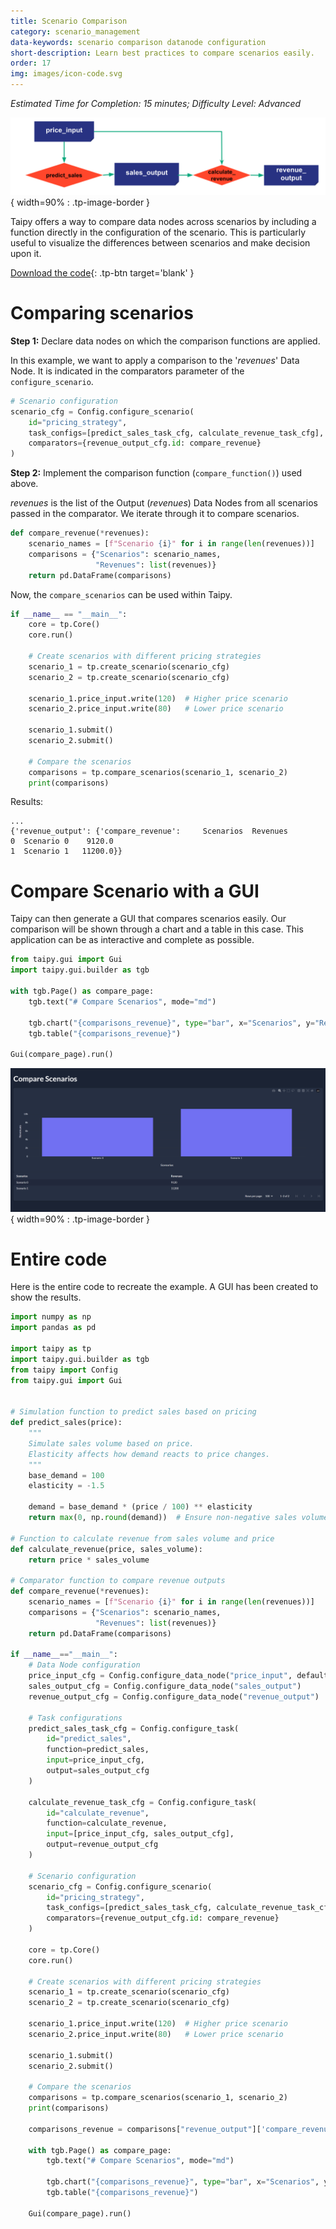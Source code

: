 ```yaml
---
title: Scenario Comparison
category: scenario_management
data-keywords: scenario comparison datanode configuration
short-description: Learn best practices to compare scenarios easily.
order: 17
img: images/icon-code.svg
---
```


*Estimated Time for Completion: 15 minutes; Difficulty Level: Advanced*

![Configuration](images/config.svg){ width=90% : .tp-image-border }

Taipy offers a way to compare data nodes across scenarios by including a function directly in the 
configuration of the scenario. This is particularly useful to visualize the differences between 
scenarios and make decision upon it.

[Download the code](./src/scenario_comparison.py){: .tp-btn target='blank' }

# Comparing scenarios

**Step 1:** Declare data nodes on which the comparison functions are applied.

In this example, we want to apply a comparison to the '_revenues_' Data Node. It is indicated in 
the comparators parameter of the `configure_scenario`.

```python
# Scenario configuration
scenario_cfg = Config.configure_scenario(
    id="pricing_strategy",
    task_configs=[predict_sales_task_cfg, calculate_revenue_task_cfg],
    comparators={revenue_output_cfg.id: compare_revenue}
)
```

**Step 2:** Implement the comparison function (`compare_function()`) used above.

_revenues_ is the list of the Output (*revenues*) Data Nodes from all scenarios passed in 
the comparator. We iterate through it to compare scenarios.

```python
def compare_revenue(*revenues):
    scenario_names = [f"Scenario {i}" for i in range(len(revenues))]
    comparisons = {"Scenarios": scenario_names,
                   "Revenues": list(revenues)}
    return pd.DataFrame(comparisons)
```

Now, the `compare_scenarios` can be used within Taipy.

```python
if __name__ == "__main__":
    core = tp.Core()
    core.run()

    # Create scenarios with different pricing strategies
    scenario_1 = tp.create_scenario(scenario_cfg)
    scenario_2 = tp.create_scenario(scenario_cfg)

    scenario_1.price_input.write(120)  # Higher price scenario
    scenario_2.price_input.write(80)   # Lower price scenario

    scenario_1.submit()
    scenario_2.submit()

    # Compare the scenarios
    comparisons = tp.compare_scenarios(scenario_1, scenario_2)
    print(comparisons)
```

Results:

```
...
{'revenue_output': {'compare_revenue':     Scenarios  Revenues
0  Scenario 0    9120.0
1  Scenario 1   11200.0}}
```

# Compare Scenario with a GUI

Taipy can then generate a GUI that compares scenarios easily. Our comparison will be shown through
a chart and a table in this case. This application can be as interactive and complete as possible.

```python
from taipy.gui import Gui
import taipy.gui.builder as tgb

with tgb.Page() as compare_page:
    tgb.text("# Compare Scenarios", mode="md")

    tgb.chart("{comparisons_revenue}", type="bar", x="Scenarios", y="Revenues")
    tgb.table("{comparisons_revenue}")

Gui(compare_page).run()
```

![Comparison GUI](images/comparison.png){ width=90% : .tp-image-border }

# Entire code

Here is the entire code to recreate the example. A GUI has been created to show the results.

```python
import numpy as np
import pandas as pd

import taipy as tp
import taipy.gui.builder as tgb
from taipy import Config
from taipy.gui import Gui


# Simulation function to predict sales based on pricing
def predict_sales(price):
    """
    Simulate sales volume based on price.
    Elasticity affects how demand reacts to price changes.
    """
    base_demand = 100
    elasticity = -1.5

    demand = base_demand * (price / 100) ** elasticity
    return max(0, np.round(demand))  # Ensure non-negative sales volume

# Function to calculate revenue from sales volume and price
def calculate_revenue(price, sales_volume):
    return price * sales_volume

# Comparator function to compare revenue outputs
def compare_revenue(*revenues):
    scenario_names = [f"Scenario {i}" for i in range(len(revenues))]
    comparisons = {"Scenarios": scenario_names,
                   "Revenues": list(revenues)}
    return pd.DataFrame(comparisons)

if __name__=="__main__":
    # Data Node configuration
    price_input_cfg = Config.configure_data_node("price_input", default_data=100)
    sales_output_cfg = Config.configure_data_node("sales_output")
    revenue_output_cfg = Config.configure_data_node("revenue_output")

    # Task configurations
    predict_sales_task_cfg = Config.configure_task(
        id="predict_sales",
        function=predict_sales,
        input=price_input_cfg,
        output=sales_output_cfg
    )

    calculate_revenue_task_cfg = Config.configure_task(
        id="calculate_revenue",
        function=calculate_revenue,
        input=[price_input_cfg, sales_output_cfg],
        output=revenue_output_cfg
    )

    # Scenario configuration
    scenario_cfg = Config.configure_scenario(
        id="pricing_strategy",
        task_configs=[predict_sales_task_cfg, calculate_revenue_task_cfg],
        comparators={revenue_output_cfg.id: compare_revenue}
    )

    core = tp.Core()
    core.run()

    # Create scenarios with different pricing strategies
    scenario_1 = tp.create_scenario(scenario_cfg)
    scenario_2 = tp.create_scenario(scenario_cfg)

    scenario_1.price_input.write(120)  # Higher price scenario
    scenario_2.price_input.write(80)   # Lower price scenario

    scenario_1.submit()
    scenario_2.submit()

    # Compare the scenarios
    comparisons = tp.compare_scenarios(scenario_1, scenario_2)
    print(comparisons)

    comparisons_revenue = comparisons["revenue_output"]['compare_revenue']

    with tgb.Page() as compare_page:
        tgb.text("# Compare Scenarios", mode="md")

        tgb.chart("{comparisons_revenue}", type="bar", x="Scenarios", y="Revenues")
        tgb.table("{comparisons_revenue}")

    Gui(compare_page).run()
```

